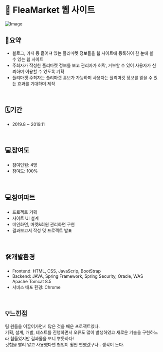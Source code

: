 # 🛒 FleaMarket 웹 사이트

![Image](https://github.com/user-attachments/assets/0d136ba0-e2ff-4f6c-86b6-504e06ef251d)

## 📄요약
- 블로그, 카페 등 흩어져 있는 플리마켓 정보들을 웹 사이트에 등록하여 한 눈에 볼 수 있는 웹 사이트
- 주최자가 작성한 플리마켓 정보를 보고 관리자가 허락, 거부할 수 있어 사용자가 신뢰하며 이용할 수 있도록 기획
- 플리마켓 주최자는 플리마켓 홍보가 가능하며 사용자는 플리마켓 정보를 얻을 수 있는 효과를 기대하며 제작

<br>

## 🗓기간
- 2019.8 ~ 2019.11

<br>

## 💻참여도
- 참여인원: 4명
- 참여도: 100%

<br>

## 💻참여파트
- 프로젝트 기획
- 사이트 UI 설계
- 메인화면, 마켓&회원 관리화면 구현
- 결과보고서 작성 및 프로젝트 발표

<br>

## 🛠개발환경
- Frontend: HTML, CSS, JavaScrip, BootStrap
- Backend: JAVA, Spring Framework, Spring Security, Oracle, WAS Apache Tomcat 8.5
- 서비스 배포 환경: Chrome

<br>

## 💡느낀점
팀 원들을 이끌어가면서 많은 것을 배운 프로젝트였다. <br>
기획, 설계, 개발, 테스트를 진행하면서 오류도 많이 발생하였고 새로운 기술을 구현하느라 힘들었지만 
결과물을 보니 뿌듯하다! <br>
깃헙을 빨리 알고 사용했다면 협업이 훨씬 편했겠구나.. 생각이 든다.






